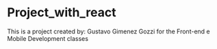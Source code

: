 # Project_with_react
This is a project created by: Gustavo Gimenez Gozzi for the  Front-end e Mobile Development classes

